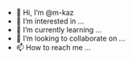 - 👋 Hi, I’m @m-kaz
- 👀 I’m interested in ...
- 🌱 I’m currently learning ...
- 💞️ I’m looking to collaborate on ...
- 📫 How to reach me ...

<!---
m-kaz/m-kaz is a ✨ special ✨ repository because its `README.md` (this file) appears on your GitHub profile.
You can click the Preview link to take a look at your changes.
--->
